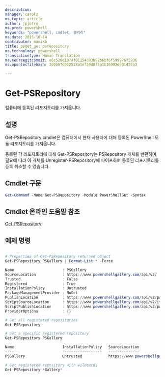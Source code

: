 ```yaml
---
description: 
manager: carolz
ms.topic: article
author: jpjofre
ms.prod: powershell
keywords: "powershell, cmdlet, 갤러리"
ms.date: 2016-10-14
contributor: manikb
title: psget_get psrepository
ms.technology: powershell
translationtype: Human Translation
ms.sourcegitcommit: e6c526d1074f61154d03b92b6bf6f599976f5936
ms.openlocfilehash: 3d0b67d012528a1ef59d8f5a1b16903d931426a3

---
```


# Get-PSRepository

컴퓨터에 등록된 리포지토리를 가져옵니다.

## 설명

Get-PSRepository cmdlet은 컴퓨터에서 현재 사용자에 대해 등록된 PowerShell 모듈 리포지토리를 가져옵니다.

등록된 각 리포지토리에 대해 Get-PSRepository는 PSRepository 개체를 반환하며, 필요에 따라 이 개체를 Unregister-PSRepository에 파이프하여 등록된 리포지토리를 등록 취소할 수 있습니다.

## Cmdlet 구문
```powershell
Get-Command -Name Get-PSRepository -Module PowerShellGet -Syntax
```

## Cmdlet 온라인 도움말 참조

[Get-PSRepository](http://go.microsoft.com/fwlink/?LinkID=517127)

## 예제 명령

```powershell

# Properties of Get-PSRepository returned object
Get-PSRepository PSGallery | Format-List * -Force

Name                      : PSGallery
SourceLocation            : https://www.powershellgallery.com/api/v2/
Trusted                   : False
Registered                : True
InstallationPolicy        : Untrusted
PackageManagementProvider : NuGet
PublishLocation           : https://www.powershellgallery.com/api/v2/package/
ScriptSourceLocation      : https://www.powershellgallery.com/api/v2/items/psscript/
ScriptPublishLocation     : https://www.powershellgallery.com/api/v2/package/
ProviderOptions           : {}

# Get all registered repositories
Get-PSRepository

# Get a specific registered repository
Get-PSRepository PSGallery

Name                      InstallationPolicy   SourceLocation
----                      ------------------   --------------
PSGallery                 Untrusted            https://www.powershellgallery.com/api/v2/

# Get registered repository with wildcards
Get-PSRepository *Gallery*

```




<!--HONumber=Oct16_HO2-->


